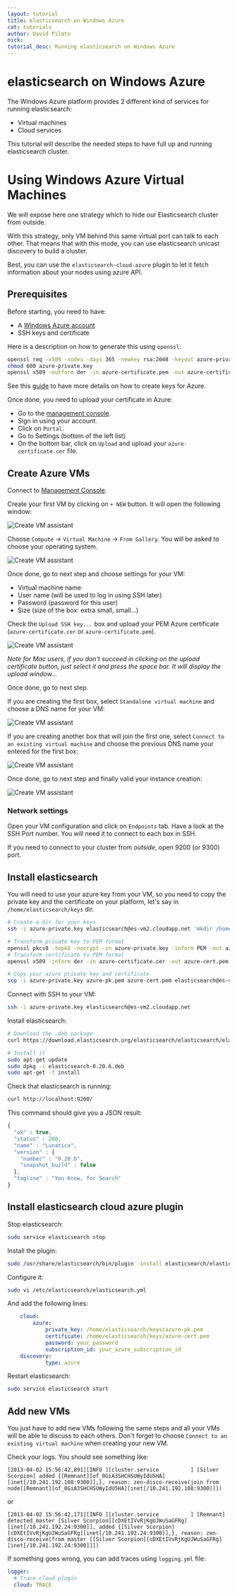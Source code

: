 ```yaml
---
layout: tutorial
title: elasticsearch on Windows Azure
cat: tutorials
author: David Pilato
nick:
tutorial_desc: Running elasticsearch on Windows Azure
---
```


elasticsearch on Windows Azure
==============================

The Windows Azure platform provides 2 different kind of services for running elasticsearch:

* Virtual machines
* Cloud services

This tutorial will describe the needed steps to have full up and running elasticsearch cluster.

Using Windows Azure Virtual Machines
====================================

We will expose here one strategy which to hide our Elasticsearch cluster from outside.

With this strategy, only VM behind this same virtual port can talk to each other. 
That means that with this mode, you can use elasticsearch unicast discovery to build a cluster.

Best, you can use the `elasticsearch-cloud-azure` plugin to let it fetch information about your nodes using
azure API.


Prerequisites
-------------

Before starting, you need to have:

* A [Windows Azure account](http://www.windowsazure.com/)
* SSH keys and certificate

Here is a description on how to generate this using `openssl`:

```sh
openssl req -x509 -nodes -days 365 -newkey rsa:2048 -keyout azure-private.key -out azure-certificate.pem
chmod 600 azure-private.key
openssl x509 -outform der -in azure-certificate.pem -out azure-certificate.cer
```

See this [guide](http://www.windowsazure.com/en-us/manage/linux/how-to-guides/ssh-into-linux/) to have
more details on how to create keys for Azure.

Once done, you need to upload your certificate in Azure:

* Go to the [management console](https://account.windowsazure.com/).
* Sign in using your account.
* Click on `Portal`.
* Go to Settings (bottom of the left list)
* On the bottom bar, click on `Upload` and upload your `azure-certificate.cer` file.


Create Azure VMs
----------------

Connect to [Management Console](https://manage.windowsazure.com/).

Create your first VM by clicking on `+ NEW` button. It will open the following window:

![Create VM assistant](../images/azure/azure-create-vm0.png "Create VM assistant")

Choose `Compute` -> `Virtual Machine` -> `From Gallery`. You will be asked to choose your operating system.

![Create VM assistant](../images/azure/azure-create-vm1.png "Create VM assistant")

Once done, go to next step and choose settings for your VM:

* Virtual machine name
* User name (will be used to log in using SSH later)
* Password (password for this user)
* Size (size of the box: extra small, small...)

Check the `Upload SSH key...` box and upload your PEM Azure certificate (`azure-certificate.cer` or `azure-certificate.pem`).

![Create VM assistant](../images/azure/azure-create-vm2.png "Create VM assistant")

*Note for Mac users, if you don't succeed in clicking on the upload certificate button, just select it
and press the space bar. It will display the upload window...*

Once done, go to next step.

If you are creating the first box, select `Standalone virtual machine` and choose a DNS name for your VM:

![Create VM assistant](../images/azure/azure-create-multivm3.png "Create VM assistant")

If you are creating another box that will join the first one, select `Connect to an existing virtual machine` 
and choose the previous DNS name your entered for the first box:

![Create VM assistant](../images/azure/azure-create-multivm4.png "Create VM assistant")

Once done, go to next step and finally valid your instance creation:

![Create VM assistant](../images/azure/azure-create-vm4.png "Create VM assistant")

### Network settings

Open your VM configuration and click on `Endpoints` tab. Have a look at the SSH Port number. You will need it
to connect to each box in SSH.

If you need to connect to your cluster from *outside*, open 9200 (or 9300) port.


Install elasticsearch
---------------------

You will need to use your azure key from your VM, so you need to copy the private key and the certificate
on your platform, let's say in `/home/elasticsearch/keys` dir.

```sh
# Create a dir for your keys
ssh -i azure-private.key elasticsearch@es-vm2.cloudapp.net 'mkdir /home/elasticsearch/keys'

# Transform private key to PEM format
openssl pkcs8 -topk8 -nocrypt -in azure-private.key -inform PEM -out azure-pk.pem -outform PEM
# Transform certificate to PEM format
openssl x509 -inform der -in azure-certificate.cer -out azure-cert.pem

# Copy your azure private key and certificate
scp -i azure-private.key azure-pk.pem azure-cert.pem elasticsearch@es-vm2.cloudapp.net:/home/elasticsearch/keys
```

Connect with SSH to your VM:

```sh
ssh -i azure-private.key elasticsearch@es-vm2.cloudapp.net
```

Install elasticsearch:

```sh
# Download the .deb package
curl https://download.elasticsearch.org/elasticsearch/elasticsearch/elasticsearch-0.20.6.deb -o elasticsearch-0.20.6.deb

# Install it
sudo apt-get update
sudo dpkg -i elasticsearch-0.20.6.deb
sudo apt-get -f install
```

Check that elasticsearch is running:

```sh
curl http://localhost:9200/
```

This command should give you a JSON result:

```javascript
{
  "ok" : true,
  "status" : 200,
  "name" : "Lunatica",
  "version" : {
    "number" : "0.20.6",
    "snapshot_build" : false
  },
  "tagline" : "You Know, for Search"
}
```

Install elasticsearch cloud azure plugin
----------------------------------------

Stop elasticsearch:

```sh
sudo service elasticsearch stop
```

Install the plugin:

```sh
sudo /usr/share/elasticsearch/bin/plugin -install elasticsearch/elasticsearch-cloud-azure/1.0.0
```

Configure it:

```sh
sudo vi /etc/elasticsearch/elasticsearch.yml
```

And add the following lines:

```yaml
    cloud:
        azure:
            private_key: /home/elasticsearch/keys/azure-pk.pem
            certificate: /home/elasticsearch/keys/azure-cert.pem
            password: your_password
            subscription_id: your_azure_subscription_id
    discovery:
            type: azure
```

Restart elasticsearch:

```sh
sudo service elasticsearch start
```

Add new VMs
-----------

You just have to add new VMs following the same steps and all your VMs will be able to discuss to each others.
Don't forget to choose `Connect to an existing virtual machine` when creating your new VM.

Check your logs. You should see something like:

```
[2013-04-02 15:56:42,891][INFO ][cluster.service          ] [Silver Scorpion] added {[Remnant][of_0GiA3SHCHSUWyIdU5HA][inet[/10.241.192.108:9300]],}, reason: zen-disco-receive(join from node[[Remnant][of_0GiA3SHCHSUWyIdU5HA][inet[/10.241.192.108:9300]]])
```

or

```
[2013-04-02 15:56:42,171][INFO ][cluster.service          ] [Remnant] detected_master [Silver Scorpion][cDXEtIVvRjKgUJWuSaGFRg][inet[/10.241.192.24:9300]], added {[Silver Scorpion][cDXEtIVvRjKgUJWuSaGFRg][inet[/10.241.192.24:9300]],}, reason: zen-disco-receive(from master [[Silver Scorpion][cDXEtIVvRjKgUJWuSaGFRg][inet[/10.241.192.24:9300]]])
```

If something goes wrong, you can add traces using `logging.yml` file:

```yaml
logger:
  # Trace cloud plugin
  cloud: TRACE
```


